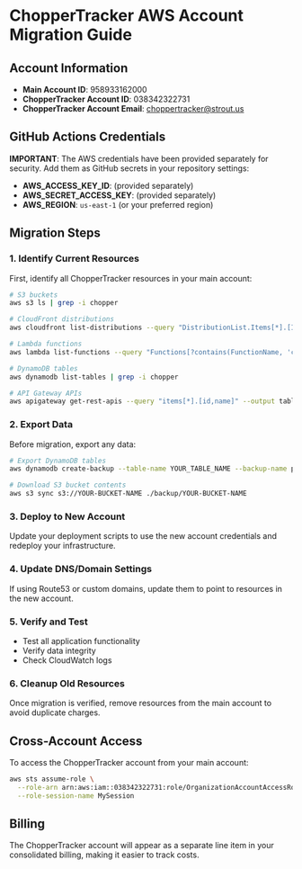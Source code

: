 # ChopperTracker AWS Account Migration Guide

## Account Information
- **Main Account ID**: 958933162000
- **ChopperTracker Account ID**: 038342322731
- **ChopperTracker Account Email**: choppertracker@strout.us

## GitHub Actions Credentials
**IMPORTANT**: The AWS credentials have been provided separately for security.
Add them as GitHub secrets in your repository settings:
- **AWS_ACCESS_KEY_ID**: (provided separately)
- **AWS_SECRET_ACCESS_KEY**: (provided separately)
- **AWS_REGION**: `us-east-1` (or your preferred region)

## Migration Steps

### 1. Identify Current Resources
First, identify all ChopperTracker resources in your main account:
```bash
# S3 buckets
aws s3 ls | grep -i chopper

# CloudFront distributions
aws cloudfront list-distributions --query "DistributionList.Items[*].[Id,DomainName,Comment]" --output table

# Lambda functions
aws lambda list-functions --query "Functions[?contains(FunctionName, 'chopper') || contains(FunctionName, 'Chopper')].[FunctionName]" --output table

# DynamoDB tables
aws dynamodb list-tables | grep -i chopper

# API Gateway APIs
aws apigateway get-rest-apis --query "items[*].[id,name]" --output table
```

### 2. Export Data
Before migration, export any data:
```bash
# Export DynamoDB tables
aws dynamodb create-backup --table-name YOUR_TABLE_NAME --backup-name pre-migration-backup

# Download S3 bucket contents
aws s3 sync s3://YOUR-BUCKET-NAME ./backup/YOUR-BUCKET-NAME
```

### 3. Deploy to New Account
Update your deployment scripts to use the new account credentials and redeploy your infrastructure.

### 4. Update DNS/Domain Settings
If using Route53 or custom domains, update them to point to resources in the new account.

### 5. Verify and Test
- Test all application functionality
- Verify data integrity
- Check CloudWatch logs

### 6. Cleanup Old Resources
Once migration is verified, remove resources from the main account to avoid duplicate charges.

## Cross-Account Access
To access the ChopperTracker account from your main account:
```bash
aws sts assume-role \
  --role-arn arn:aws:iam::038342322731:role/OrganizationAccountAccessRole \
  --role-session-name MySession
```

## Billing
The ChopperTracker account will appear as a separate line item in your consolidated billing, making it easier to track costs.